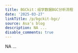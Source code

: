 ```yaml
---
title: BGCkit：组学数据BGC分析流程
date: '2025-03-27'
linkTitle: /p/bgckit-bgc/
source: Asa's blog
description: NA ...
disable_comments: true
---
```

NA ...